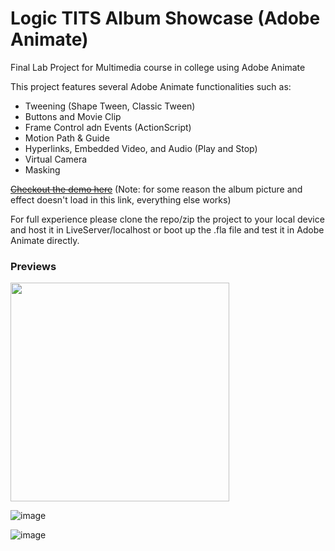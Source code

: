 # Logic TITS Album Showcase (Adobe Animate)
Final Lab Project for Multimedia course in college using Adobe Animate

This project features several Adobe Animate functionalities such as:
* Tweening (Shape Tween, Classic Tween)
* Buttons and Movie Clip
* Frame Control adn Events (ActionScript)
* Motion Path & Guide
* Hyperlinks, Embedded Video, and Audio (Play and Stop) 
* Virtual Camera
* Masking

<s><a href="https://ryogenesis.github.io/Logic-TITS-Album-Showcase-Adobe-Animate-/" target="_blank">Checkout the demo here</a></s> (Note: for some reason the album picture and effect doesn't load in this link, everything else works)
  
  For full experience please clone the repo/zip the project to your local device and host it in LiveServer/localhost or boot up the .fla file and test it in Adobe Animate directly.  
  
  ### Previews
  
  <img src="https://user-images.githubusercontent.com/81945008/136978941-16843be4-12c0-47ed-9fc5-6ef0cac02bc2.png" width="350">
  
  ![image](https://user-images.githubusercontent.com/81945008/136979032-21412d53-610a-4edd-9581-b6d93791d371.png)
  
  ![image](https://user-images.githubusercontent.com/81945008/136979087-600938ce-eb10-46b6-9b69-1437b878981d.png)


